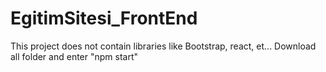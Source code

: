 # EgitimSitesi_FrontEnd

This project does not contain libraries like Bootstrap, react, et...
Download all folder and enter "npm start"
